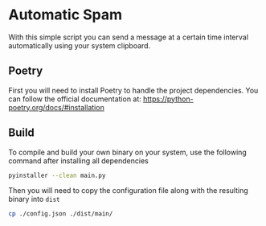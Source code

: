 # Automatic Spam

With this simple script you can send a message at a certain time interval automatically using your system clipboard.

## Poetry

First you will need to install Poetry to handle the project dependencies. You can follow the official documentation at: <https://python-poetry.org/docs/#installation>

## Build

To compile and build your own binary on your system, use the following command after installing all dependencies

```bash
pyinstaller --clean main.py
```

Then you will need to copy the configuration file along with the resulting binary into `dist`

```bash
cp ./config.json ./dist/main/
```
